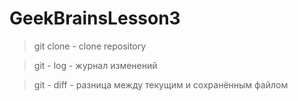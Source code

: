 # GeekBrainsLesson3

> git clone - clone repository

> git - log - журнал изменений

> git - diff - разница между текущим и сохранённым файлом